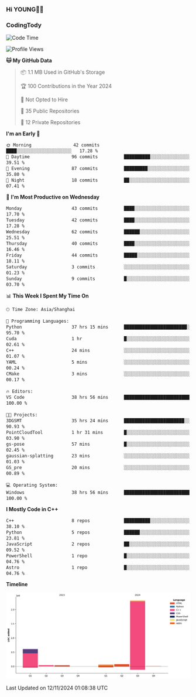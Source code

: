 <!--
**IHKYoung/IHKYoung** is a ✨ _special_ ✨ repository because its `README.md` (this file) appears on your GitHub profile.

Here are some ideas to get you started:

- 🔭 I’m currently working on ...
- 🌱 I’m currently learning ...
- 👯 I’m looking to collaborate on ...
- 🤔 I’m looking for help with ...
- 💬 Ask me about ...
- 📫 How to reach me: ...
- 😄 Pronouns: ...
- ⚡ Fun fact: ...
-->

### Hi YOUNG👋🏻


### CodingTody
<!--START_SECTION:waka-->
![Code Time](http://img.shields.io/badge/Code%20Time-376%20hrs%2026%20mins-blue)

![Profile Views](http://img.shields.io/badge/Profile%20Views-0-blue)

**🐱 My GitHub Data** 

> 📦 1.1 MB Used in GitHub's Storage 
 > 
> 🏆 100 Contributions in the Year 2024
 > 
> 🚫 Not Opted to Hire
 > 
> 📜 35 Public Repositories 
 > 
> 🔑 12 Private Repositories 
 > 
**I'm an Early 🐤** 

```text
🌞 Morning                42 commits          ████░░░░░░░░░░░░░░░░░░░░░   17.28 % 
🌆 Daytime                96 commits          ██████████░░░░░░░░░░░░░░░   39.51 % 
🌃 Evening                87 commits          █████████░░░░░░░░░░░░░░░░   35.80 % 
🌙 Night                  18 commits          ██░░░░░░░░░░░░░░░░░░░░░░░   07.41 % 
```
📅 **I'm Most Productive on Wednesday** 

```text
Monday                   43 commits          ████░░░░░░░░░░░░░░░░░░░░░   17.70 % 
Tuesday                  42 commits          ████░░░░░░░░░░░░░░░░░░░░░   17.28 % 
Wednesday                62 commits          ██████░░░░░░░░░░░░░░░░░░░   25.51 % 
Thursday                 40 commits          ████░░░░░░░░░░░░░░░░░░░░░   16.46 % 
Friday                   44 commits          █████░░░░░░░░░░░░░░░░░░░░   18.11 % 
Saturday                 3 commits           ░░░░░░░░░░░░░░░░░░░░░░░░░   01.23 % 
Sunday                   9 commits           █░░░░░░░░░░░░░░░░░░░░░░░░   03.70 % 
```


📊 **This Week I Spent My Time On** 

```text
🕑︎ Time Zone: Asia/Shanghai

💬 Programming Languages: 
Python                   37 hrs 15 mins      ████████████████████████░   95.70 % 
Cuda                     1 hr                █░░░░░░░░░░░░░░░░░░░░░░░░   02.61 % 
C++                      24 mins             ░░░░░░░░░░░░░░░░░░░░░░░░░   01.07 % 
YAML                     5 mins              ░░░░░░░░░░░░░░░░░░░░░░░░░   00.24 % 
CMake                    3 mins              ░░░░░░░░░░░░░░░░░░░░░░░░░   00.17 % 

🔥 Editors: 
VS Code                  38 hrs 56 mins      █████████████████████████   100.00 % 

🐱‍💻 Projects: 
3DGSMT                   35 hrs 24 mins      ███████████████████████░░   90.93 % 
PointCloudTool           1 hr 31 mins        █░░░░░░░░░░░░░░░░░░░░░░░░   03.90 % 
gs-pose                  57 mins             █░░░░░░░░░░░░░░░░░░░░░░░░   02.45 % 
gaussian-splatting       23 mins             ░░░░░░░░░░░░░░░░░░░░░░░░░   01.03 % 
GS_pre                   20 mins             ░░░░░░░░░░░░░░░░░░░░░░░░░   00.89 % 

💻 Operating System: 
Windows                  38 hrs 56 mins      █████████████████████████   100.00 % 
```

**I Mostly Code in C++** 

```text
C++                      8 repos             ██████████░░░░░░░░░░░░░░░   38.10 % 
Python                   5 repos             ██████░░░░░░░░░░░░░░░░░░░   23.81 % 
JavaScript               2 repos             ██░░░░░░░░░░░░░░░░░░░░░░░   09.52 % 
PowerShell               1 repo              █░░░░░░░░░░░░░░░░░░░░░░░░   04.76 % 
Astro                    1 repo              █░░░░░░░░░░░░░░░░░░░░░░░░   04.76 % 
```



**Timeline**

![Lines of Code chart](https://raw.githubusercontent.com/IHKYoung/IHKYoung/baseline/assets/bar_graph.png)


 Last Updated on 12/11/2024 01:08:38 UTC
<!--END_SECTION:waka-->
